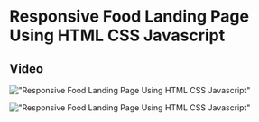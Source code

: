 # Responsive Food Landing Page Using HTML CSS Javascript
 
## Video


!["Responsive Food Landing Page Using HTML CSS Javascript"](https://raw.githubusercontent.com/trananhtuat/responsive-animate-food-landing-page/main/banner.png "Responsive Food Landing Page Using HTML CSS Javascript")

!["Responsive Food Landing Page Using HTML CSS Javascript"](https://raw.githubusercontent.com/trananhtuat/responsive-animate-food-landing-page/main/screencapture-file-D-projectsv2-food-landing-page-index-html-2020-11-19-15_09_23.png "Responsive Food Landing Page Using HTML CSS Javascript")
